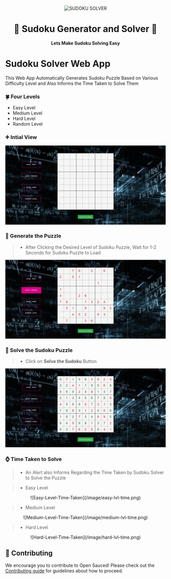 <div align="center">
  <br>
  <img alt="SUDOKU SOLVER" src="https://i.ibb.co/pvxKJcC/SUDOKU-LOGO.png" width="300px">
  <h1>🧩 Sudoku Generator and Solver 🧩</h1>
  <strong>Lets Make Sudoku Solving Easy</strong>
</div>

# Sudoku Solver Web App

This Web App Automatically Generates Sudoku Puzzle Based on Various Difficulty Level and Also Informs the Time Taken to Solve Them

### 🍀 Four Levels 

- Easy Level
- Medium Level
- Hard Level
- Random Level

### ➕ Intial View

<p align="center">
  <img src="image/INTIAL_VIEW.jpg" width="700" alt="Intial View of App">
</p>

### 🧩 Generate the Puzzle

>- After Clicking the Desired Level of Sudoku Puzzle, Wait for 1-2 Seconds for Sudoku Puzzle to Load

<p align="center">
  <img src="image/PUZZLE_LOADED.jpg" width="700" alt="Sudoku Puzzle Loaded Image">
</p>

### 🤔 Solve the Sudoku Puzzle

>- Click on **Solve the Sudoku** Button

<p align="center">
  <img src="image/FINAL_SOLVED.jpg" width="700" alt="Final Solved Puzzle">
</p>

### ⌚ Time Taken to Solve

>- An Alert also Informs Regarding the Time Taken by Sudoku Solver to Solve the Puzzle

>- Easy Level

<p align="center">
![Easy-Level-Time-Taken](/image/easy-lvl-time.png)
</p>

>- Medium Level
<p align="center">
![Medium-Level-Time-Taken](/image/medium-lvl-time.png)
</p>

>- Hard Level

<p align="center">
![Hard-Level-Time-Taken](/image/hard-lvl-time.png)
</p>

## 🤝 Contributing

We encourage you to contribute to Open Sauced! Please check out the [Contributing guide](/CONTRIBUTING.md) for guidelines about how to proceed.